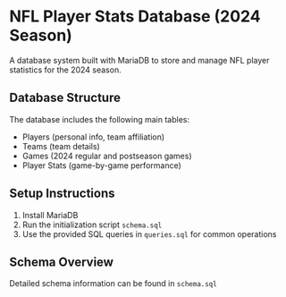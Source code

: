 # NFL Player Stats Database (2024 Season)

A database system built with MariaDB to store and manage NFL player statistics for the 2024 season.

## Database Structure

The database includes the following main tables:
- Players (personal info, team affiliation)
- Teams (team details)
- Games (2024 regular and postseason games)
- Player Stats (game-by-game performance)

## Setup Instructions

1. Install MariaDB
2. Run the initialization script `schema.sql`
3. Use the provided SQL queries in `queries.sql` for common operations

## Schema Overview

Detailed schema information can be found in `schema.sql`
